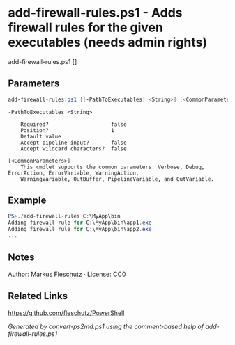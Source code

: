 # add-firewall-rules.ps1 - Adds firewall rules for the given executables (needs admin rights)

add-firewall-rules.ps1 [<PathToExecutables>]

## Parameters
```powershell
add-firewall-rules.ps1 [[-PathToExecutables] <String>] [<CommonParameters>]

```

```
-PathToExecutables <String>
    
    Required?                    false
    Position?                    1
    Default value                
    Accept pipeline input?       false
    Accept wildcard characters?  false
```

```
[<CommonParameters>]
    This cmdlet supports the common parameters: Verbose, Debug, ErrorAction, ErrorVariable, WarningAction, 
    WarningVariable, OutBuffer, PipelineVariable, and OutVariable.
```

## Example
```powershell
PS>./add-firewall-rules C:\MyApp\bin
Adding firewall rule for C:\MyApp\bin\app1.exe
Adding firewall rule for C:\MyApp\bin\app2.exe
...
```


## Notes
Author: Markus Fleschutz · License: CC0

## Related Links
https://github.com/fleschutz/PowerShell

*Generated by convert-ps2md.ps1 using the comment-based help of add-firewall-rules.ps1*
